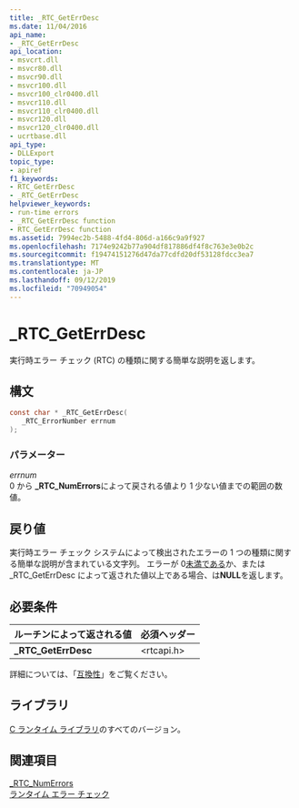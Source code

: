 ```yaml
---
title: _RTC_GetErrDesc
ms.date: 11/04/2016
api_name:
- _RTC_GetErrDesc
api_location:
- msvcrt.dll
- msvcr80.dll
- msvcr90.dll
- msvcr100.dll
- msvcr100_clr0400.dll
- msvcr110.dll
- msvcr110_clr0400.dll
- msvcr120.dll
- msvcr120_clr0400.dll
- ucrtbase.dll
api_type:
- DLLExport
topic_type:
- apiref
f1_keywords:
- RTC_GetErrDesc
- _RTC_GetErrDesc
helpviewer_keywords:
- run-time errors
- _RTC_GetErrDesc function
- RTC_GetErrDesc function
ms.assetid: 7994ec2b-5488-4fd4-806d-a166c9a9f927
ms.openlocfilehash: 7174e9242b77a904df817886df4f8c763e3e0b2c
ms.sourcegitcommit: f19474151276d47da77cdfd20df53128fdcc3ea7
ms.translationtype: MT
ms.contentlocale: ja-JP
ms.lasthandoff: 09/12/2019
ms.locfileid: "70949054"
---
```

# <a name="_rtc_geterrdesc"></a>_RTC_GetErrDesc

実行時エラー チェック (RTC) の種類に関する簡単な説明を返します。

## <a name="syntax"></a>構文

```C
const char * _RTC_GetErrDesc(
   _RTC_ErrorNumber errnum
);
```

### <a name="parameters"></a>パラメーター

*errnum*<br/>
0 から **_RTC_NumErrors**によって戻される値より 1 少ない値までの範囲の数値。

## <a name="return-value"></a>戻り値

実行時エラー チェック システムによって検出されたエラーの 1 つの種類に関する簡単な説明が含まれている文字列。 エラーが 0[未満である](rtc-numerrors.md)か、または _RTC_GetErrDesc によって返された値以上である場合、は**NULL**を返します。

## <a name="requirements"></a>必要条件

|ルーチンによって返される値|必須ヘッダー|
|-------------|---------------------|
|**_RTC_GetErrDesc**|\<rtcapi.h>|

詳細については、「[互換性](../../c-runtime-library/compatibility.md)」をご覧ください。

## <a name="libraries"></a>ライブラリ

[C ランタイム ライブラリ](../../c-runtime-library/crt-library-features.md)のすべてのバージョン。

## <a name="see-also"></a>関連項目

[_RTC_NumErrors](rtc-numerrors.md)<br/>
[ランタイム エラー チェック](../../c-runtime-library/run-time-error-checking.md)<br/>
